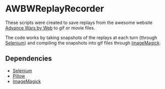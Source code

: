 # AWBWReplayRecorder

These scripts were created to save replays from the awesome website [Advance Wars by Web](https://awbw.amarriner.com/) to gif or movie files.

The code works by taking snapshots of the replays at each turn (through [Selenium](https://selenium-python.readthedocs.io/)) and compiling the snapshots into gif files through [ImageMagick](https://imagemagick.org/index.php).



## Dependencies

* [Selenium](https://selenium-python.readthedocs.io/)
* [Pillow](https://pillow.readthedocs.io/en/stable/)
* [ImageMagick](https://imagemagick.org/index.php)